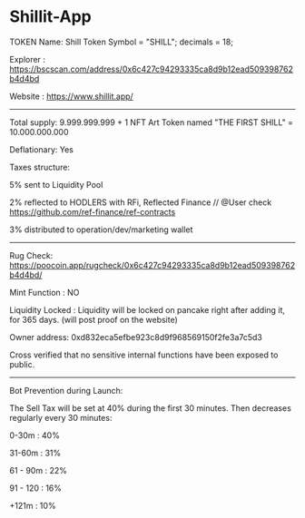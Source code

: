 # Shillit-App

TOKEN Name: Shill Token 
Symbol = "SHILL"; decimals = 18;

Explorer : https://bscscan.com/address/0x6c427c94293335ca8d9b12ead509398762b4d4bd

Website : https://www.shillit.app/

-------------------------------

Total supply: 9.999.999.999 + 1 NFT Art Token named "THE FIRST SHILL" = 10.000.000.000

Deflationary: Yes

Taxes structure:

5% sent to Liquidity Pool

2% reflected to HODLERS with RFi, Reflected Finance // @User check https://github.com/ref-finance/ref-contracts

3% distributed to operation/dev/marketing wallet 

-------------------------------

Rug Check: https://poocoin.app/rugcheck/0x6c427c94293335ca8d9b12ead509398762b4d4bd/

Mint Function : NO

Liquidity Locked : Liquidity will be locked on pancake right after adding it, for 365 days. (will post proof on the website)

Owner address: 0xd832eca5efbe923c8d9f968569150f2fe3a7c5d3

Cross verified that no sensitive internal functions have been exposed to public.

-------------------------------

Bot Prevention during Launch:

The Sell Tax will be set at 40% during the first 30 minutes.
Then decreases regularly every 30 minutes:

0-30m : 40%

31-60m : 31%

61 - 90m : 22%

91 - 120 : 16%

+121m : 10%
